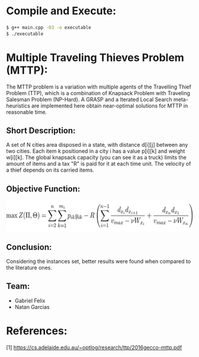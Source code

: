 # Compile and Execute:
```bash
$ g++ main.cpp -O3 -o executable
$ ./executable
```

# Multiple Traveling Thieves Problem (MTTP):

The MTTP problem is a variation with multiple agents of the Travelling Thief Problem (TTP), which is a combination of Knapsack Problem with Traveling Salesman Problem (NP-Hard). A GRASP and a Iterated Local Search meta-heuristics are implemented here obtain near-optimal solutions for MTTP in reasonable time.

## Short Description:

A set of N cities area disposed in a state, with distance d[i][j] between any two cities. Each item k positioned in a city i has a value p[i][k] and weight w[i][k]. The global knapsack capacity (you can see it as a truck) limits the amount of items and a tax "R" is paid for it at each time unit. The velocity of a thief depends on its carried items.

## Objective Function:

<p align="center">
  <img src="assets/obj_function.png" align=center width=720 height=85/>
</p>

## Conclusion:
Considering the instances set, better results were found when compared to the literature ones.

## Team:

* Gabriel Felix 
* Natan Garcias 

# References:
[1] https://cs.adelaide.edu.au/~optlog/research/ttp/2016gecco-mttp.pdf


